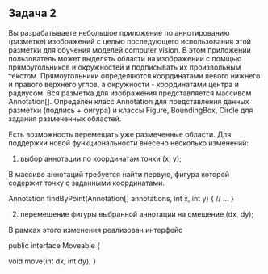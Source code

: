 ## Задача 2

Вы разрабатываете небольшое приложение по аннотированию (разметке) изображений с целью последующего использования этой разметки для обучения моделей computer vision. В этом приложении пользователь может выделять области на изображении с помщью прямоугольников и окружностей и подписывать их произвольным текстом.
Прямоугольники определяются координатами левого нижнего и правого верхнего углов, а окружности - координатами центра и радиусом. Вся разметка для изображения представляется массивом Annotation[].
Определен класс Annotation для представления данных разметки (подпись + фигура) и классы Figure, BoundingBox, Circle для задания размеченных областей.

Есть возможность перемещать уже размеченные области. Для поддержки новой функциональности внесено несколько изменений: 

1) выбор аннотации по координатам точки (x, y);

В массиве аннотаций требуется найти первую, фигура которой содержит точку с заданными координатами.

Annotation findByPoint(Annotation[] annotations, int x, int y) {
  // ...
}

2) перемещение фигуры выбранной аннотации на смещение (dx, dy);

В рамках этого изменения реализован интерфейс

public interface Moveable {
  
  void move(int dx, int dy);
}

